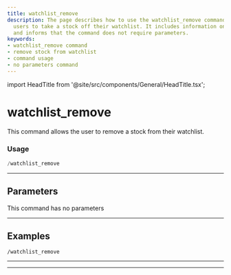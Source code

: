 ```yaml
---
title: watchlist_remove
description: The page describes how to use the watchlist_remove command, which allows
  users to take a stock off their watchlist. It includes information on command usage
  and informs that the command does not require parameters.
keywords:
- watchlist_remove command
- remove stock from watchlist
- command usage
- no parameters command
---
```


import HeadTitle from '@site/src/components/General/HeadTitle.tsx';

<HeadTitle title="watchlist_remove - Overview - Telegram - Reference | OpenBB Bot Docs" />

# watchlist_remove

This command allows the user to remove a stock from their watchlist.

### Usage

```python wordwrap
/watchlist_remove
```

---

## Parameters

This command has no parameters



---

## Examples

```
/watchlist_remove
```
---
---
